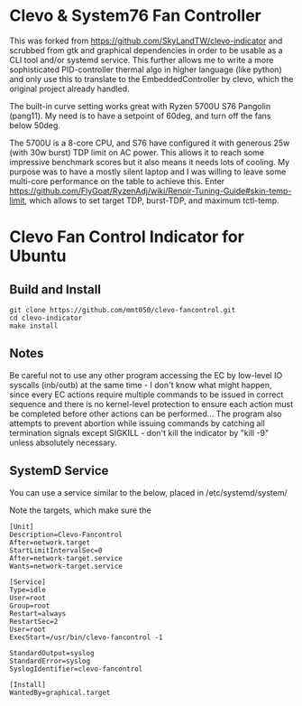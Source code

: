 Clevo & System76 Fan Controller 
===============================

This was forked from https://github.com/SkyLandTW/clevo-indicator and scrubbed from gtk and graphical dependencies in order
to be usable as a CLI tool and/or systemd service. This further allows me to write a more sophisticated PID-controller thermal algo in higher language (like python)
and only use this to translate to the EmbeddedController by clevo, which the original project already handled.

The built-in curve setting works great with Ryzen 5700U S76 Pangolin (pang11). My need is to have a setpoint of 60deg, and turn off the fans below 50deg. 

The 5700U is a 8-core CPU, and S76 have configured it with generous 25w (with 30w burst) TDP limit on AC power. This allows it to reach some impressive benchmark scores but it also means it needs lots of cooling. My purpose was to have a mostly silent laptop and I was willing to leave some multi-core performance on the table to achieve this. Enter https://github.com/FlyGoat/RyzenAdj/wiki/Renoir-Tuning-Guide#skin-temp-limit, which allows to set target TDP, burst-TDP, and maximum tctl-temp.  


Clevo Fan Control Indicator for Ubuntu
======================================

Build and Install
-----------------

```shell
git clone https://github.com/mmt050/clevo-fancontrol.git
cd clevo-indicator
make install
```


Notes
-----

Be careful not to use any other program accessing the EC by low-level IO
syscalls (inb/outb) at the same time - I don't know what might happen, since
every EC actions require multiple commands to be issued in correct sequence and
there is no kernel-level protection to ensure each action must be completed
before other actions can be performed... The program also attempts to prevent
abortion while issuing commands by catching all termination signals except
SIGKILL - don't kill the indicator by "kill -9" unless absolutely necessary.

SystemD Service
---------------

You can use a service similar to the below, placed in /etc/systemd/system/

Note the targets, which make sure the 

```shell
[Unit]
Description=Clevo-Fancontrol
After=network.target
StartLimitIntervalSec=0
After=network-target.service
Wants=network-target.service

[Service]
Type=idle
User=root
Group=root
Restart=always
RestartSec=2
User=root
ExecStart=/usr/bin/clevo-fancontrol -1

StandardOutput=syslog
StandardError=syslog
SyslogIdentifier=clevo-fancontrol

[Install]
WantedBy=graphical.target

```


